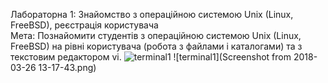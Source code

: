 Лабораторна 1: Знайомство з операційною системою Unix (Linux, FreeBSD), реєстрація користувача  
Мета: Познайомити студентів з операційною системою Unix (Linux, FreeBSD) на рівні користувача (робота з файлами і каталогами) та з текстовим редактором vi.
![terminal1](Screenshot+from+2018-03-26+13-14-36.png)
![terminal1](Screenshot from 2018-03-26 13-17-43.png)

